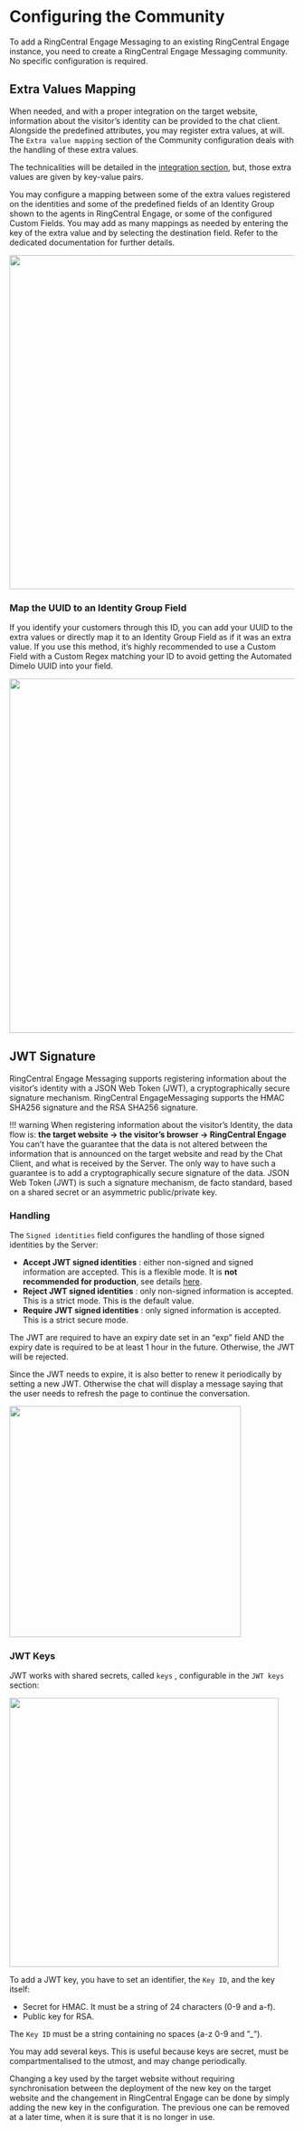 # Configuring the Community

To add a RingCentral Engage Messaging to an existing RingCentral Engage instance, you need to create a RingCentral Engage Messaging community. No specific configuration is required.

## Extra Values Mapping

When needed, and with a proper integration on the target website, information about the visitor’s identity can be provided to the chat client. Alongside the predefined attributes, you may register extra values, at will. The `Extra value mapping` section of the Community configuration deals with the handling of these extra values.

The technicalities will be detailed in the [integration section](../integration/#identity-integration-optional), but, those extra values are given by
key-value pairs.

You may configure a mapping between some of the extra values registered on the identities and some of the predefined fields of an Identity Group shown to the agents in RingCentral Engage, or some of the configured Custom Fields. You may add as many mappings as needed by entering the key of the extra value and by selecting the destination field. Refer to the dedicated documentation for further details.

<img class="img-fluid" width="591" src="../../../img/web-messaging-extra-value-mapping.png">

### Map the UUID to an Identity Group Field

If you identify your customers through this ID, you can add your UUID to the extra values or directly map it to an Identity Group Field as if it was an extra value. If you use this method, it’s highly recommended to use a Custom Field with a Custom Regex matching your ID to avoid getting the Automated Dimelo UUID into your field.

<img class="img-fluid" width="627" src="../../../img/web-messaging-uuid-mapping.png">

## JWT Signature

RingCentral Engage Messaging supports registering information about the visitor’s identity with a JSON Web Token (JWT), a cryptographically secure signature mechanism. RingCentral EngageMessaging supports the HMAC SHA256 signature and the RSA SHA256 signature.

!!! warning
    When registering information about the visitor’s Identity, the data flow is:
    **the target website → the visitor’s browser → RingCentral Engage**
    You can’t have the guarantee that the data is not altered between the information that is announced on the target website and read by the Chat Client, and what is received by the Server. The only way to have such a guarantee is to add a cryptographically secure signature of the data. JSON Web Token (JWT) is such a signature mechanism, de facto standard, based on a shared secret or an asymmetric public/private key.

### Handling

The `Signed identities` field configures the handling of those signed identities by the Server:

* **Accept JWT signed identities** : either non-signed and signed information are accepted. This is a flexible mode. It is **not recommended for production**, see details [here](../integration#security).
* **Reject JWT signed identities** : only non-signed information is accepted. This is a strict mode. This is the default value.
* **Require JWT signed identities** : only signed information is accepted. This is a strict secure mode.

The JWT are required to have an expiry date set in an “exp” field AND the expiry date is required to be at least 1 hour in the future. Otherwise, the JWT will be rejected.

Since the JWT needs to expire, it is also better to renew it periodically by setting a new JWT. Otherwise the chat will display a message saying that the user needs to refresh the page to continue the conversation.

<img class="img-fluid" width="409" src="../../../img/web-messaging-session-expired.png">

### JWT Keys

JWT works with shared secrets, called `keys` , configurable in the `JWT keys` section:

<img class="img-fluid" width="476" src="../../../img/web-messaging-jwt-keys.png">

To add a JWT key, you have to set an identifier, the `Key ID`, and the key itself:

* Secret for HMAC. It must be a string of 24 characters (0-9 and a-f).
* Public key for RSA.

The `Key ID` must be a string containing no spaces (a-z 0-9 and ”_”).

You may add several keys. This is useful because keys are secret, must be compartmentalised to the utmost, and may change periodically.

Changing a key used by the target website without requiring synchronisation between the deployment of the new key on the target website and the changement in RingCentral Engage can be done by simply adding the new key in the configuration. The previous one can be removed at a later time, when it is sure that it is no longer in use. 
